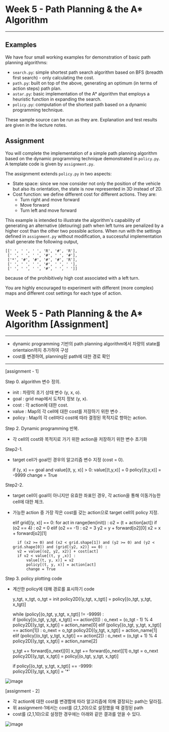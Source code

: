 # Week 5 - Path Planning & the A* Algorithm

---

## Examples

We have four small working examples for demonstration of basic path planning algorithms:

* `search.py`: simple shortest path search algorithm based on BFS (breadth first search) - only calculating the cost.
* `path.py`: built on top of the above, generating an optimum (in terms of action steps) path plan.
* `astar.py`: basic implementation of the A* algorithm that employs a heuristic function in expanding the search.
* `policy.py`: computation of the shortest path based on a dynamic programming technique.

These sample source can be run as they are. Explanation and test results are given in the lecture notes.

## Assignment

You will complete the implementation of a simple path planning algorithm based on the dynamic programming technique demonstrated in `policy.py`. A template code is given by `assignment.py`.

The assignmemt extends `policy.py` in two aspects:

* State space: since we now consider not only the position of the vehicle but also its orientation, the state is now represented in 3D instead of 2D.
* Cost function: we define different cost for different actions. They are:
	- Turn right and move forward
	- Move forward
	- Turn left and move forward

This example is intended to illustrate the algorithm's capability of generating an alternative (detouring) path when left turns are penalized by a higher cost than the other two possible actions. When run with the settings defined in `assignment.py` without modification, a successful implementation shall generate the following output,

```
[[' ', ' ', ' ', 'R', '#', 'R'],
 [' ', ' ', ' ', '#', ' ', '#'],
 ['*', '#', '#', '#', '#', 'R'],
 [' ', ' ', ' ', '#', ' ', ' '],
 [' ', ' ', ' ', '#', ' ', ' ']]
```

because of the prohibitively high cost associated with a left turn.

You are highly encouraged to experiment with different (more complex) maps and different cost settings for each type of action.

# Week 5 - Path Planning & the A* Algorithm [Assignment]  

---

- dynamic programming 기반의 path planning algorithm에서 차량의 state를 orientaion까지 추가하여 구성
- cost를 변경하여, planning된 path에 대한 경로 확인

---

[assignment - 1]

Step 0. algorithm 변수 정의.
- init : 차량의 초기 상태 변수 (y, x, o).
- goal : grid map에서 도착지 정보 (y, x).
- cost : 각 action에 대한 cost.
- value : Map의 각 cell에 대한 cost를 저장하기 위한 변수 .
- policy : Map의 각 cell마다 cost에 따라 결정된 목적지로 향하는 action.
    
Step 2. Dynamic programming 반복.
- 각 cell의 cost와 목적지로 가기 위한 action을 저장하기 위한 변수 초기화
    
Step2-1. 
- target cell가 goal인 경우의 알고리즘 변수 지정 (cost = 0).
    
    if (y, x) == goal and value[(t, y, x)] > 0:
	value[(t,y,x)] = 0
	policy[(t,y,x)] = -9999
	change = True

Step2-2.
- target cell이 goal이 아니지만 유효한 좌표인 경우, 각 action을 통해 이동가능한 cell에 대한 체크.
- 가능한 action 중 가장 작은 cost를 갖는 action으로 target cell의 policy 지정.
    
    elif grid[(y, x)] == 0:
	for act in range(len(init)) :
	    o2 = (t + action[act])
	    if (o2 == 4) : 
		o2 = 0
	    elif (o2 == -1) : 
		o2 = 3
	    y2 = y + forward[o2][0]
	    x2 = x + forward[o2][1]

	    if (x2 >= 0) and (x2 < grid.shape[1]) and (y2 >= 0) and (y2 < grid.shape[0]) and (grid[(y2, x2)] == 0) :  
		v2 = value[(o2, y2, x2)] + cost[act]
		if v2 < value[(t, y ,x)] :  
		    value[(t, y, x)] = v2  
		    policy[(t, y, x)] = action[act]  
		    change = True  


Step 3. policy plotting code
- 계산한 policy에 대해 경로를 표시하기 code 

    y_tgt, x_tgt, o_tgt = init
    policy2D[(y_tgt, x_tgt)] = policy[(o_tgt, y_tgt, x_tgt)]

    while (policy[(o_tgt, y_tgt, x_tgt)] != -9999) :  
    	if (policy[(o_tgt, y_tgt, x_tgt)] == action[0]) :
    		o_next = (o_tgt - 1) % 4
    		policy2D[(y_tgt, x_tgt)] = action_name[0]
	elif (policy[(o_tgt, y_tgt, x_tgt)] == action[1]) :
    		o_next = o_tgt
    		policy2D[(y_tgt, x_tgt)] = action_name[1]
	elif (policy[(o_tgt, y_tgt, x_tgt)] == action[2]) :
    		o_next = (o_tgt + 1) % 4
    		policy2D[(y_tgt, x_tgt)] = action_name[2]

	y_tgt += forward[o_next][0]
	x_tgt += forward[o_next][1]
	o_tgt = o_next
	policy2D[(y_tgt, x_tgt)] = policy[(o_tgt, y_tgt, x_tgt)]

	if policy[(o_tgt, y_tgt, x_tgt)] == -9999:  
	policy2D[(y_tgt, x_tgt)] = '*'
	

![image](https://user-images.githubusercontent.com/80522886/117574376-bdb43480-b117-11eb-8d6e-f0be80c5f0f0.png)


[assignment - 2]

- 각 action에 대한 cost를 변경함에 따라 알고리즘에 의해 결정되는 path는 달라짐.
- 위 assignment-1에서는 cost를 (2,1,20)으로 설정했을 때 결정된 path
- cost를 (2,1,10)으로 설정한 경우에는 아래와 같은 결과를 얻을 수 있다.

![image](https://user-images.githubusercontent.com/80522886/117574457-226f8f00-b118-11eb-911a-327ff939af71.png)



